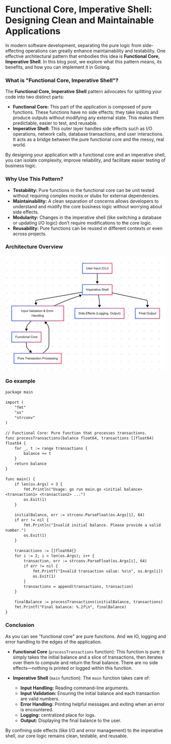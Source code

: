 # Functional Core, Imperative Shell: Designing Clean and Maintainable Applications

In modern software development, separating the pure logic from side-effecting operations can greatly enhance maintainability and testability. One effective architectural pattern that embodies this idea is **Functional Core, Imperative Shell**. In this blog post, we explore what this pattern means, its benefits, and how you can implement it in Golang.

### What is "Functional Core, Imperative Shell"?

The **Functional Core, Imperative Shell** pattern advocates for splitting your code into two distinct parts:

- **Functional Core:** This part of the application is composed of pure functions. These functions have no side effects; they take inputs and produce outputs without modifying any external state. This makes them predictable, easier to test, and reusable.
- **Imperative Shell:** This outer layer handles side effects such as I/O operations, network calls, database transactions, and user interactions. It acts as a bridge between the pure functional core and the messy, real world.

By designing your application with a functional core and an imperative shell, you can isolate complexity, improve reliability, and facilitate easier testing of business logic.

### Why Use This Pattern?

- **Testability:** Pure functions in the functional core can be unit tested without requiring complex mocks or stubs for external dependencies.
- **Maintainability:** A clean separation of concerns allows developers to understand and modify the core business logic without worrying about side effects.
- **Modularity:** Changes in the imperative shell (like switching a database or updating I/O logic) don’t require modifications to the core logic.
- **Reusability:** Pure functions can be reused in different contexts or even across projects.


### Architecture Overview

![Alternative Text](image.png)

### Go example

```
package main

import (
	"fmt"
	"os"
	"strconv"
)

// Functional Core: Pure function that processes transactions.
func processTransactions(balance float64, transactions []float64) float64 {
	for _, t := range transactions {
		balance += t
	}
	return balance
}

func main() {
	if len(os.Args) < 3 {
		fmt.Println("Usage: go run main.go <initial balance> <transaction1> <transaction2> ...")
		os.Exit(1)
	}

	initialBalance, err := strconv.ParseFloat(os.Args[1], 64)
	if err != nil {
		fmt.Println("Invalid initial balance. Please provide a valid number.")
		os.Exit(1)
	}

	transactions := []float64{}
	for i := 2; i < len(os.Args); i++ {
		transaction, err := strconv.ParseFloat(os.Args[i], 64)
		if err != nil {
			fmt.Printf("Invalid transaction value: %s\n", os.Args[i])
			os.Exit(1)
		}
		transactions = append(transactions, transaction)
	}

	finalBalance := processTransactions(initialBalance, transactions)
	fmt.Printf("Final balance: %.2f\n", finalBalance)
}
```
### Conclusion

As you can see "functional core" are pure functions. And we IO, logging and error handling to the edges of the application.

- **Functional Core** (`processTransactions` function):
This function is pure; it simply takes the initial balance and a slice of transactions, then iterates over them to compute and return the final balance. There are no side effects—nothing is printed or logged within this function.

- **Imperative Shell** (`main` function):
The `main` function takes care of:
  - **Input Handling:** Reading command-line arguments.
  - **Input Validation:** Ensuring the initial balance and each transaction are valid numbers.
  - **Error Handling:** Printing helpful messages and exiting when an error is encountered.
  - **Logging:** centralized place for logs.
  - **Output:** Displaying the final balance to the user.

By confining side effects (like I/O and error management) to the imperative shell, our core logic remains clean, testable, and reusable.
